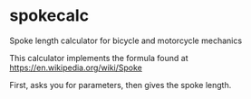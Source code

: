 # spokecalc
Spoke length calculator for bicycle and motorcycle mechanics

This calculator implements the formula found at https://en.wikipedia.org/wiki/Spoke

First, asks you for parameters, then gives the spoke length.
